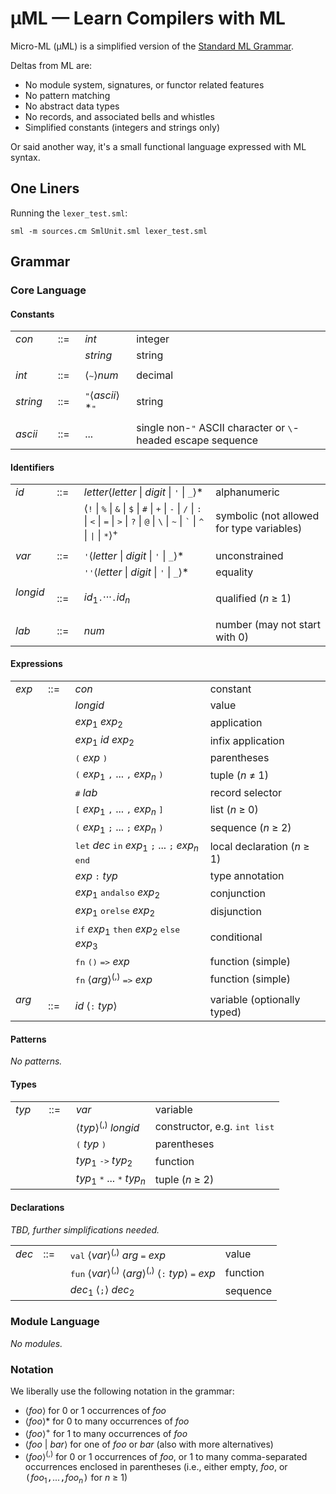 # µML — Learn Compilers with ML

Micro-ML (µML) is a simplified version of the [Standard ML Grammar](http://www.mpi-sws.org/~rossberg/sml.html).

Deltas from ML are:

* No module system, signatures, or functor related features
* No pattern matching
* No abstract data types
* No records, and associated bells and whistles
* Simplified constants (integers and strings only)

Or said another way, it's a small functional language expressed with ML syntax.

## One Liners

Running the ``lexer_test.sml``:

    sml -m sources.cm SmlUnit.sml lexer_test.sml

## Grammar

### Core Language

#### Constants

<table>
  <tbody><tr>
    <td> <i>con</i> </td>
    <td>::=&nbsp;&nbsp;</td>
    <td> <i>int</i> </td>
    <td> integer </td>
  </tr>
  <tr>
    <td></td> <td></td>
    <td> <i>string</i> </td>
    <td> string </td>
  </tr>
  <tr><td></td></tr>
  <tr>
    <td> <i>int</i> </td>
    <td>::=</td>
    <td> ⟨<tt>~</tt>⟩<i>num</i> </td>
    <td> decimal </td>
  </tr>
  <tr><td></td></tr>
  <tr>
    <td> <i>string</i>&nbsp;&nbsp; </td>
    <td>::=</td>
    <td> <tt>"</tt>⟨<i>ascii</i>⟩*<tt>"</tt> </td>
    <td> string </td>
  </tr>
  <tr><td></td></tr>
  <tr>
    <td> <i>ascii</i> </td>
    <td>::=</td>
    <td> ... </td>
    <td> single non-<tt>"</tt> ASCII character or <tt>\</tt>-headed escape sequence </td>
  </tr>
</tbody></table>

#### Identifiers

<table>
  <tbody><tr>
    <td> <i>id</i> </td>
    <td>::=&nbsp;&nbsp;</td>
    <td> <i>letter</i>⟨<i>letter</i> | <i>digit</i> | <tt>'</tt> | <tt>_</tt>⟩* </td>
    <td> alphanumeric </td>
  </tr>
  <tr>
    <td></td> <td></td>
    <td> ⟨<tt>!</tt> | <tt>%</tt> | <tt>&amp;</tt> | <tt>$</tt> | <tt>#</tt> | <tt>+</tt> | <tt>-</tt> | <tt>/</tt> | <tt>:</tt> | <tt>&lt;</tt> | <tt>=</tt> | <tt>&gt;</tt> | <tt>?</tt> | <tt>@</tt> | <tt>\</tt> | <tt>~</tt> | <tt>`</tt> | <tt>^</tt> | <tt>|</tt> | <tt>*</tt>⟩<sup>+</sup> &nbsp;&nbsp;</td>
    <td> symbolic (not allowed for type variables) </td>
  </tr>
  <tr><td></td></tr>
  <tr>
    <td> <i>var</i> </td>
    <td>::=</td>
    <td> <tt>'</tt>⟨<i>letter</i> | <i>digit</i> | <tt>'</tt> | <tt>_</tt>⟩* </td>
    <td> unconstrained </td>
  </tr>
  <tr>
    <td></td> <td></td>
    <td> <tt>''</tt>⟨<i>letter</i> | <i>digit</i> | <tt>'</tt> | <tt>_</tt>⟩* </td>
    <td> equality </td>
  </tr>
  <tr><td></td></tr>
  <tr>
    <td> <i>longid</i> &nbsp;&nbsp; </td>
    <td>::=</td>
    <td> <i>id</i><sub>1</sub><tt>.</tt>···<tt>.</tt><i>id</i><sub><i>n</i></sub> </td>
    <td> qualified (<i>n</i> ≥ 1) </td>
  </tr>
  <tr><td></td></tr>
  <tr>
    <td> <i>lab</i> &nbsp;&nbsp; </td>
    <td>::=</td>
    <td> <i>num</i> </td>
    <td> number (may not start with 0) </td>
  </tr>
</tbody></table>

#### Expressions

<table>
  <tbody>
  <tr>
    <td> <i>exp</i> </td>
    <td>::=&nbsp;&nbsp;</td>
    <td> <i>con</i> </td>
    <td> constant </td>
  </tr>
  <tr>
    <td></td> <td></td>
    <td> <i>longid</i> </td>
    <td> value </td>
  </tr>
  <tr>
    <td></td> <td></td>
    <td> <i>exp</i><sub>1</sub> <i>exp</i><sub>2</sub> </td>
    <td> application </td>
  </tr>
  <tr>
    <td></td> <td></td>
    <td> <i>exp</i><sub>1</sub> <i>id</i> <i>exp</i><sub>2</sub> </td>
    <td> infix application </td>
  </tr>
  <tr>
    <td></td> <td></td>
    <td> <tt>(</tt> <i>exp</i> <tt>)</tt> </td>
    <td> parentheses </td>
  </tr>
  <tr>
    <td></td> <td></td>
    <td> <tt>(</tt> <i>exp</i><sub>1</sub> <tt>,</tt> ... <tt>,</tt>
                    <i>exp</i><sub><i>n</i></sub> <tt>)</tt> </td>
    <td> tuple (<i>n</i> ≠ 1) </td>
  </tr>
  <tr>
    <td></td> <td></td>
    <td> <tt>#</tt> <i>lab</i> </td>
    <td> record selector </td>
  </tr>
  <tr>
    <td></td> <td></td>
    <td> <tt>[</tt> <i>exp</i><sub>1</sub> <tt>,</tt> ... <tt>,</tt>
                    <i>exp</i><sub><i>n</i></sub> <tt>]</tt> </td>
    <td> list (<i>n</i> ≥ 0) </td>
  </tr>
  <tr>
    <td></td> <td></td>
    <td> <tt>(</tt> <i>exp</i><sub>1</sub> <tt>;</tt> ... <tt>;</tt>
                    <i>exp</i><sub><i>n</i></sub> <tt>)</tt> </td>
    <td> sequence (<i>n</i> ≥ 2) </td>
  </tr>
  <tr>
    <td></td> <td></td>
    <td> <tt>let</tt> <i>dec</i>
         <tt>in</tt> <i>exp</i><sub>1</sub> <tt>;</tt> ... <tt>;</tt>
                     <i>exp</i><sub><i>n</i></sub> <tt>end</tt> &nbsp;&nbsp; </td>
    <td> local declaration (<i>n</i> ≥ 1) </td>
  </tr>
  <tr>
    <td></td> <td></td>
    <td> <i>exp</i> <tt>:</tt> <i>typ</i> </td>
    <td> type annotation </td>
  </tr>
  <tr>
    <td></td> <td></td>
    <td> <i>exp</i><sub>1</sub> <tt>andalso</tt> <i>exp</i><sub>2</sub> </td>
    <td> conjunction </td>
  </tr>
  <tr>
    <td></td> <td></td>
    <td> <i>exp</i><sub>1</sub> <tt>orelse</tt> <i>exp</i><sub>2</sub> </td>
    <td> disjunction </td>
  </tr>
  <tr>
    <td></td> <td></td>
    <td> <tt>if</tt> <i>exp</i><sub>1</sub>
         <tt>then</tt> <i>exp</i><sub>2</sub>
         <tt>else</tt> <i>exp</i><sub>3</sub> </td>
    <td> conditional </td>
  </tr>
  <tr>
    <td></td> <td></td>
    <td> <tt>fn</tt> <tt>()</tt> <tt>=&gt;</tt> <i>exp</i> </td>
    <td> function (simple)</td>
  </tr>
  <tr>
    <td></td> <td></td>
    <td> <tt>fn</tt> ⟨<i>arg</i>⟩<sup>(,)</sup> <tt>=&gt;</tt> <i>exp</i> </td>
    <td> function (simple)</td>
  </tr>
  <tr><td></td></tr>
  <tr>
    <td> <i>arg</i> &nbsp;&nbsp;</td>
    <td>::=&nbsp;&nbsp;</td>
    <td> <i>id</i> ⟨<tt>:</tt> <i>typ</i>⟩ </td>
    <td> variable (optionally typed) </td>
  </tr>
</tbody></table>

#### Patterns

_No patterns._

#### Types

<table>
  <tbody><tr>
    <td> <i>typ</i> &nbsp;&nbsp;</td>
    <td>::=&nbsp;&nbsp;</td>
    <td> <i>var</i> </td>
    <td> variable </td>
  </tr>
  <tr>
    <td></td> <td></td>
    <td> ⟨<i>typ</i>⟩<sup>(,)</sup> <i>longid</i> </td>
    <td> constructor, e.g. <tt>int list</tt></td>
  </tr>
  <tr>
    <td></td> <td></td>
    <td> <tt>(</tt> <i>typ</i> <tt>)</tt> </td>
    <td> parentheses </td>
  </tr>
  <tr>
    <td></td> <td></td>
    <td> <i>typ</i><sub>1</sub> <tt>-&gt;</tt> <i>typ</i><sub>2</sub> </td>
    <td> function </td>
  </tr>
  <tr>
    <td></td> <td></td>
    <td> <i>typ</i><sub>1</sub> <tt>*</tt> ... <tt>*</tt>
         <i>typ</i><sub><i>n</i></sub> </td>
    <td> tuple (<i>n</i> ≥ 2) </td>
  </tr>
</tbody></table>

#### Declarations

_TBD, further simplifications needed._

<table>
  <tbody><tr>
    <td> <i>dec</i> </td>
    <td>::=&nbsp;&nbsp;</td>
    <td> <tt>val</tt> ⟨<i>var</i>⟩<sup>(,)</sup> <i>arg</i> <tt>=</tt> <i>exp</i> </td>
    <td> value </td>
  </tr>
  <tr>
    <td></td> <td></td>
    <td> <tt>fun</tt> ⟨<i>var</i>⟩<sup>(,)</sup> ⟨<i>arg</i>⟩<sup>(,)</sup> ⟨<tt>:</tt> <i>typ</i>⟩ <tt>=</tt> <i>exp</i> </td>
    <td> function </td>
  </tr>
  <tr>
    <td></td> <td></td>
    <td> <i>dec</i><sub>1</sub> ⟨<tt>;</tt>⟩ <i>dec</i><sub>2</sub> </td>
    <td> sequence </td>
  </tr>
</tbody></table>

### Module Language

_No modules._

### Notation

We liberally use the following notation in the grammar:

<ul>
<!--
<li> <tt>typewriter</tt> font for terminal symbols</li>
-->
<li> ⟨<i>foo</i>⟩ for 0 or 1 occurrences of <i>foo</i></li>
<li> ⟨<i>foo</i>⟩* for 0 to many occurrences of <i>foo</i></li>
<li> ⟨<i>foo</i>⟩<sup>+</sup> for 1 to many occurrences of <i>foo</i></li>
<li> ⟨<i>foo</i> | <i>bar</i>⟩ for one of <i>foo</i> or <i>bar</i> (also with more alternatives<!--, or iterated with * or <sup>+</sup>-->)</li>
<!--
<li> <i>foo</i><sub>1</sub> <tt>@</tt> ... <tt>@</tt> <i>foo</i><sub><i>n</i></sub> for <i>n</i> occurrences of <i>foo</i>, separated by <tt>@</tt></li>
-->
<li> ⟨<i>foo</i>⟩<sup>(,)</sup> for 0 or 1 occurrences of <i>foo</i>, or 1 to many comma-separated occurrences enclosed in parentheses (i.e., either empty, <i>foo</i>, or <tt>(</tt><i>foo</i><sub>1</sub><tt>,</tt>...<tt>,</tt><i>foo</i><sub><i>n</i></sub><tt>)</tt> for <i>n</i> ≥ 1)</li>
</ul>